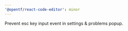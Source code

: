 ```yaml
---
'@opentf/react-code-editor': minor
---
```


Prevent esc key input event in settings & problems popup.
